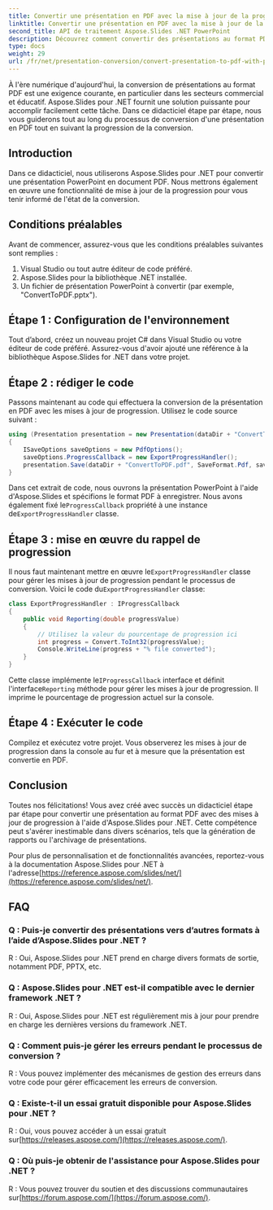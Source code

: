 ```yaml
---
title: Convertir une présentation en PDF avec la mise à jour de la progression
linktitle: Convertir une présentation en PDF avec la mise à jour de la progression
second_title: API de traitement Aspose.Slides .NET PowerPoint
description: Découvrez comment convertir des présentations au format PDF avec des mises à jour de progression à l'aide d'Aspose.Slides pour .NET. Guide étape par étape avec code source inclus.
type: docs
weight: 29
url: /fr/net/presentation-conversion/convert-presentation-to-pdf-with-progress-update/
---
```


À l'ère numérique d'aujourd'hui, la conversion de présentations au format PDF est une exigence courante, en particulier dans les secteurs commercial et éducatif. Aspose.Slides pour .NET fournit une solution puissante pour accomplir facilement cette tâche. Dans ce didacticiel étape par étape, nous vous guiderons tout au long du processus de conversion d'une présentation en PDF tout en suivant la progression de la conversion.

## Introduction

Dans ce didacticiel, nous utiliserons Aspose.Slides pour .NET pour convertir une présentation PowerPoint en document PDF. Nous mettrons également en œuvre une fonctionnalité de mise à jour de la progression pour vous tenir informé de l'état de la conversion.

## Conditions préalables

Avant de commencer, assurez-vous que les conditions préalables suivantes sont remplies :

1. Visual Studio ou tout autre éditeur de code préféré.
2. Aspose.Slides pour la bibliothèque .NET installée.
3. Un fichier de présentation PowerPoint à convertir (par exemple, "ConvertToPDF.pptx").

## Étape 1 : Configuration de l'environnement

Tout d’abord, créez un nouveau projet C# dans Visual Studio ou votre éditeur de code préféré. Assurez-vous d'avoir ajouté une référence à la bibliothèque Aspose.Slides for .NET dans votre projet.

## Étape 2 : rédiger le code

Passons maintenant au code qui effectuera la conversion de la présentation en PDF avec les mises à jour de progression. Utilisez le code source suivant :

```csharp
using (Presentation presentation = new Presentation(dataDir + "ConvertToPDF.pptx"))
{
    ISaveOptions saveOptions = new PdfOptions();
    saveOptions.ProgressCallback = new ExportProgressHandler();
    presentation.Save(dataDir + "ConvertToPDF.pdf", SaveFormat.Pdf, saveOptions);
}
```

 Dans cet extrait de code, nous ouvrons la présentation PowerPoint à l'aide d'Aspose.Slides et spécifions le format PDF à enregistrer. Nous avons également fixé le`ProgressCallback` propriété à une instance de`ExportProgressHandler` classe.

## Étape 3 : mise en œuvre du rappel de progression

 Il nous faut maintenant mettre en œuvre le`ExportProgressHandler` classe pour gérer les mises à jour de progression pendant le processus de conversion. Voici le code du`ExportProgressHandler` classe:

```csharp
class ExportProgressHandler : IProgressCallback
{
    public void Reporting(double progressValue)
    {
        // Utilisez la valeur du pourcentage de progression ici
        int progress = Convert.ToInt32(progressValue);
        Console.WriteLine(progress + "% file converted");
    }
}
```

 Cette classe implémente le`IProgressCallback` interface et définit l'interface`Reporting` méthode pour gérer les mises à jour de progression. Il imprime le pourcentage de progression actuel sur la console.

## Étape 4 : Exécuter le code

Compilez et exécutez votre projet. Vous observerez les mises à jour de progression dans la console au fur et à mesure que la présentation est convertie en PDF.

## Conclusion

Toutes nos félicitations! Vous avez créé avec succès un didacticiel étape par étape pour convertir une présentation au format PDF avec des mises à jour de progression à l'aide d'Aspose.Slides pour .NET. Cette compétence peut s'avérer inestimable dans divers scénarios, tels que la génération de rapports ou l'archivage de présentations.

 Pour plus de personnalisation et de fonctionnalités avancées, reportez-vous à la documentation Aspose.Slides pour .NET à l'adresse[https://reference.aspose.com/slides/net/](https://reference.aspose.com/slides/net/).

## FAQ

### Q : Puis-je convertir des présentations vers d’autres formats à l’aide d’Aspose.Slides pour .NET ?
R : Oui, Aspose.Slides pour .NET prend en charge divers formats de sortie, notamment PDF, PPTX, etc.

### Q : Aspose.Slides pour .NET est-il compatible avec le dernier framework .NET ?
R : Oui, Aspose.Slides pour .NET est régulièrement mis à jour pour prendre en charge les dernières versions du framework .NET.

### Q : Comment puis-je gérer les erreurs pendant le processus de conversion ?
R : Vous pouvez implémenter des mécanismes de gestion des erreurs dans votre code pour gérer efficacement les erreurs de conversion.

### Q : Existe-t-il un essai gratuit disponible pour Aspose.Slides pour .NET ?
 R : Oui, vous pouvez accéder à un essai gratuit sur[https://releases.aspose.com/](https://releases.aspose.com/).

### Q : Où puis-je obtenir de l'assistance pour Aspose.Slides pour .NET ?
 R : Vous pouvez trouver du soutien et des discussions communautaires sur[https://forum.aspose.com/](https://forum.aspose.com/).